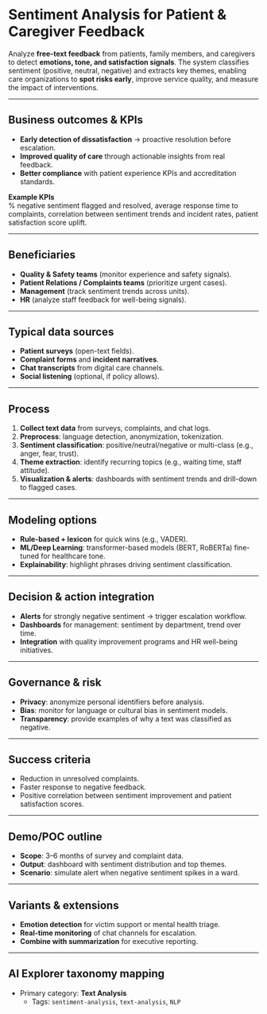 # Sentiment Analysis for Patient & Caregiver Feedback

Analyze **free-text feedback** from patients, family members, and caregivers to detect **emotions, tone, and satisfaction signals**. The system classifies sentiment (positive, neutral, negative) and extracts key themes, enabling care organizations to **spot risks early**, improve service quality, and measure the impact of interventions.

---

## Business outcomes & KPIs
- **Early detection of dissatisfaction** → proactive resolution before escalation.
- **Improved quality of care** through actionable insights from real feedback.
- **Better compliance** with patient experience KPIs and accreditation standards.

**Example KPIs**  
% negative sentiment flagged and resolved, average response time to complaints, correlation between sentiment trends and incident rates, patient satisfaction score uplift.

---

## Beneficiaries
- **Quality & Safety teams** (monitor experience and safety signals).
- **Patient Relations / Complaints teams** (prioritize urgent cases).
- **Management** (track sentiment trends across units).
- **HR** (analyze staff feedback for well-being signals).

---

## Typical data sources
- **Patient surveys** (open-text fields).
- **Complaint forms** and **incident narratives**.
- **Chat transcripts** from digital care channels.
- **Social listening** (optional, if policy allows).

---

## Process
1. **Collect text data** from surveys, complaints, and chat logs.
2. **Preprocess**: language detection, anonymization, tokenization.
3. **Sentiment classification**: positive/neutral/negative or multi-class (e.g., anger, fear, trust).
4. **Theme extraction**: identify recurring topics (e.g., waiting time, staff attitude).
5. **Visualization & alerts**: dashboards with sentiment trends and drill-down to flagged cases.

---

## Modeling options
- **Rule-based + lexicon** for quick wins (e.g., VADER).
- **ML/Deep Learning**: transformer-based models (BERT, RoBERTa) fine-tuned for healthcare tone.
- **Explainability**: highlight phrases driving sentiment classification.

---

## Decision & action integration
- **Alerts** for strongly negative sentiment → trigger escalation workflow.
- **Dashboards** for management: sentiment by department, trend over time.
- **Integration** with quality improvement programs and HR well-being initiatives.

---

## Governance & risk
- **Privacy**: anonymize personal identifiers before analysis.
- **Bias**: monitor for language or cultural bias in sentiment models.
- **Transparency**: provide examples of why a text was classified as negative.

---

## Success criteria
- Reduction in unresolved complaints.
- Faster response to negative feedback.
- Positive correlation between sentiment improvement and patient satisfaction scores.

---

## Demo/POC outline
- **Scope**: 3–6 months of survey and complaint data.
- **Output**: dashboard with sentiment distribution and top themes.
- **Scenario**: simulate alert when negative sentiment spikes in a ward.

---

## Variants & extensions
- **Emotion detection** for victim support or mental health triage.
- **Real-time monitoring** of chat channels for escalation.
- **Combine with summarization** for executive reporting.

---

## AI Explorer taxonomy mapping
- Primary category: **Text Analysis**  
  - Tags: `sentiment-analysis`, `text-analysis`, `NLP`